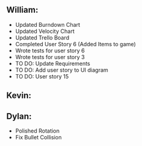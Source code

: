 ## William:
- Updated Burndown Chart
- Updated Velocity Chart
- Updated Trello Board
- Completed User Story 6 (Added Items to game)
- Wrote tests for user story 6
- Wrote tests for user story 3
- TO DO: Update Requirements
- TO DO: Add user story to UI diagram
- TO DO: User story 15
## Kevin:

## Dylan:
- Polished Rotation
- Fix Bullet Collision

